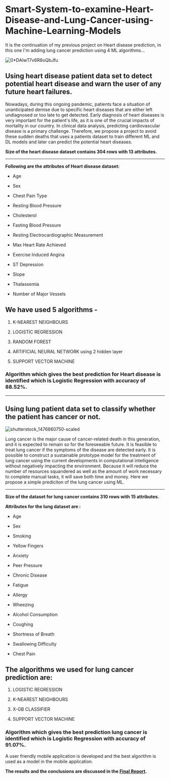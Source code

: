 # Smart-System-to-examine-Heart-Disease-and-Lung-Cancer-using-Machine-Learning-Models

It is the continuation of my previous project on Heart disease prediction, in this one I'm adding lung cancer prediction using 4 ML algorithms...

![0*DAIwT7v6R8oQbJfu](https://user-images.githubusercontent.com/105945382/211144007-c43bcfb4-1c55-443d-bdcd-5b95761fe972.jpeg)

## Using heart disease patient data set to detect potential heart disease and warn the user of any future heart failures.


Nowadays, during this ongoing pandemic, patients face a situation of unanticipated demise due to specific heart diseases that are either left undiagnosed or too late to get detected. Early diagnosis of heart diseases is very important for the patient's life, as it is one of the crucial impacts of mortality in our country. In clinical data analysis, predicting cardiovascular disease is a primary challenge. Therefore, we propose a project to avoid these sudden deaths that uses a patients dataset to train different ML and DL models and later can predict the potential heart diseases.

**Size of the heart disease dataset contains 304 rows with 13 attributes.**

<hr>

**Following are the attributes of Heart disease dataset:**

- Age 
* Sex 
+ Chest Pain Type
- Resting Blood Pressure
* Cholesterol 
+ Fasting Blood Pressure
- Resting Electrocardiographic Measurement
* Max Heart Rate Achieved
+ Exercise Induced Angina
- ST Depression 
* Slope 
+ Thalassemia
- Number of Major Vessels


## We have used 5 algorithms - 


1. K-NEAREST NEIGHBOURS

2. LOGISTIC REGRESSION 

3. RANDOM FOREST 

4. ARTIFICIAL NEURAL NETWORK using 2 hidden layer

5. SUPPORT VECTOR MACHINE 


### Algorithm which gives the best prediction for Heart disease is identified which is Logistic Regression with accuracy of 88.52%.

<hr>

## Using lung patient data set to classify whether the patient has cancer or not.

![shutterstock_1476860750-scaled](https://user-images.githubusercontent.com/105945382/211146233-176adda3-636b-499b-a539-b6fc40365e55.jpg)


Lung cancer is the major cause of cancer-related death in this generation, and it is expected to remain so for the foreseeable future. It is feasible to treat lung cancer if the symptoms of the disease are detected early. It is possible to construct a sustainable prototype model for the treatment of lung cancer using the current developments in computational intelligence without negatively impacting the environment. Because it will reduce the number of resources squandered as well as the amount of work necessary to complete manual tasks, it will save both time and money.
Here we propose a simple prediciton of the lung cancer using ML.

<hr>

**Size of the dataset for lung cancer contains 310 rows with 15 attributes.**

**Attributes for the lung dataset are :**

- Age	
* Sex	
+ Smoking
- Yellow Fingers	
* Anxiety	
+ Peer Pressure
- Chronic Disease	
* Fatigue 	
+ Allergy
- Wheezing	
* Alcohol Consumption
+ Coughing
- Shortness of Breath	
* Swallowing Difficulty	
+ Chest Pain

## The algorithms we used for lung cancer prediction are:

1. LOGISTIC REGRESSION

2. K-NEAREST NEIGHBOURS

3. X-GB CLASSIFIER 

4. SUPPORT VECTOR MACHINE

### Algorithm which gives the best prediction lung cancer is identified which is Logistic Regression with accuracy of 91.07%.


A user friendly mobile application is developed and the best algorithm is used as a model in the mobile application.

**The results and the conclusions are discussed in the [Final Report](https://github.com/Ceasor06/Smart-System-to-examine-Heart-Disease-and-Lung-Cancer-using-Machine-Learning-Models/blob/main/Smart%20System%20to%20Examine%20Heart%20Disease%20and%20Lung%20Cancer%20Using%20Machine%20Learning%20Methods.pdf).**
